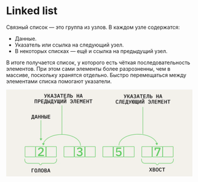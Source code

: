 # Linked list

Связный список — это группа из узлов. В каждом узле содержатся:
- Данные.
- Указатель или ссылка на следующий узел.
- В некоторых списках — ещё и ссылка на предыдущий узел.

В итоге получается список, у которого есть чёткая последовательность элементов. При этом сами элементы более разрозненны, чем в массиве, поскольку хранятся отдельно. Быстро перемещаться между элементами списка помогают указатели.

![img.png](img.png)
